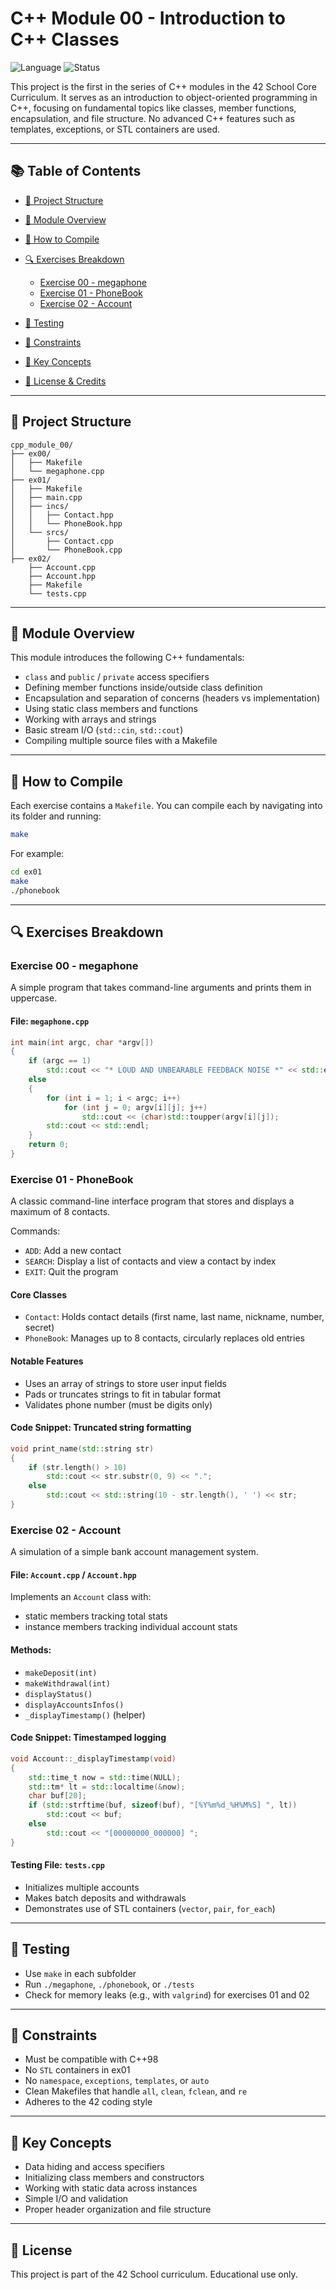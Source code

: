 # C++ Module 00 - Introduction to C++ Classes

![Language](https://img.shields.io/badge/language-C++98-blue)
![Status](https://img.shields.io/badge/module-00--of--09-informational)

This project is the first in the series of C++ modules in the 42 School Core Curriculum. It serves as an introduction to object-oriented programming in C++, focusing on fundamental topics like classes, member functions, encapsulation, and file structure. No advanced C++ features such as templates, exceptions, or STL containers are used.

---

## 📚 Table of Contents

* [📁 Project Structure](#-project-structure)
* [🧠 Module Overview](#-module-overview)
* [🚀 How to Compile](#-how-to-compile)
* [🔍 Exercises Breakdown](#-exercises-breakdown)

  * [Exercise 00 - megaphone](#exercise-00---megaphone)
  * [Exercise 01 - PhoneBook](#exercise-01---phonebook)
  * [Exercise 02 - Account](#exercise-02---account)
* [🧪 Testing](#-testing)
* [📜 Constraints](#-constraints)
* [📌 Key Concepts](#-key-concepts)
* [📜 License & Credits](#-license--credits)

---

## 📁 Project Structure

```
cpp_module_00/
├── ex00/
│   ├── Makefile
│   └── megaphone.cpp
├── ex01/
│   ├── Makefile
│   ├── main.cpp
│   ├── incs/
│   │   ├── Contact.hpp
│   │   └── PhoneBook.hpp
│   └── srcs/
│       ├── Contact.cpp
│       └── PhoneBook.cpp
├── ex02/
    ├── Account.cpp
    ├── Account.hpp
    ├── Makefile
    └── tests.cpp
```

---

## 🧠 Module Overview

This module introduces the following C++ fundamentals:

* `class` and `public` / `private` access specifiers
* Defining member functions inside/outside class definition
* Encapsulation and separation of concerns (headers vs implementation)
* Using static class members and functions
* Working with arrays and strings
* Basic stream I/O (`std::cin`, `std::cout`)
* Compiling multiple source files with a Makefile

---

## 🚀 How to Compile

Each exercise contains a `Makefile`. You can compile each by navigating into its folder and running:

```bash
make
```

For example:

```bash
cd ex01
make
./phonebook
```

---

## 🔍 Exercises Breakdown

### Exercise 00 - megaphone

A simple program that takes command-line arguments and prints them in uppercase.

#### File: `megaphone.cpp`

```cpp
int main(int argc, char *argv[])
{
    if (argc == 1)
        std::cout << "* LOUD AND UNBEARABLE FEEDBACK NOISE *" << std::endl;
    else
    {
        for (int i = 1; i < argc; i++)
            for (int j = 0; argv[i][j]; j++)
                std::cout << (char)std::toupper(argv[i][j]);
        std::cout << std::endl;
    }
    return 0;
}
```

### Exercise 01 - PhoneBook

A classic command-line interface program that stores and displays a maximum of 8 contacts.

Commands:

* `ADD`: Add a new contact
* `SEARCH`: Display a list of contacts and view a contact by index
* `EXIT`: Quit the program

#### Core Classes

* `Contact`: Holds contact details (first name, last name, nickname, number, secret)
* `PhoneBook`: Manages up to 8 contacts, circularly replaces old entries

#### Notable Features

* Uses an array of strings to store user input fields
* Pads or truncates strings to fit in tabular format
* Validates phone number (must be digits only)

#### Code Snippet: Truncated string formatting

```cpp
void print_name(std::string str)
{
    if (str.length() > 10)
        std::cout << str.substr(0, 9) << ".";
    else
        std::cout << std::string(10 - str.length(), ' ') << str;
}
```

### Exercise 02 - Account

A simulation of a simple bank account management system.

#### File: `Account.cpp` / `Account.hpp`

Implements an `Account` class with:

* static members tracking total stats
* instance members tracking individual account stats

#### Methods:

* `makeDeposit(int)`
* `makeWithdrawal(int)`
* `displayStatus()`
* `displayAccountsInfos()`
* `_displayTimestamp()` (helper)

#### Code Snippet: Timestamped logging

```cpp
void Account::_displayTimestamp(void)
{
    std::time_t now = std::time(NULL);
    std::tm* lt = std::localtime(&now);
    char buf[20];
    if (std::strftime(buf, sizeof(buf), "[%Y%m%d_%H%M%S] ", lt))
        std::cout << buf;
    else
        std::cout << "[00000000_000000] ";
}
```

#### Testing File: `tests.cpp`

* Initializes multiple accounts
* Makes batch deposits and withdrawals
* Demonstrates use of STL containers (`vector`, `pair`, `for_each`)

---

## 🧪 Testing

* Use `make` in each subfolder
* Run `./megaphone`, `./phonebook`, or `./tests`
* Check for memory leaks (e.g., with `valgrind`) for exercises 01 and 02

---

## 📜 Constraints

* Must be compatible with C++98
* No `STL` containers in ex01
* No `namespace`, `exceptions`, `templates`, or `auto`
* Clean Makefiles that handle `all`, `clean`, `fclean`, and `re`
* Adheres to the 42 coding style

---

## 📌 Key Concepts

* Data hiding and access specifiers
* Initializing class members and constructors
* Working with static data across instances
* Simple I/O and validation
* Proper header organization and file structure

---

## 📜 License

This project is part of the 42 School curriculum. Educational use only.

